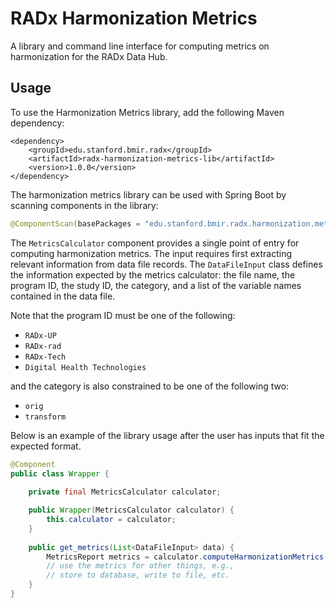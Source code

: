 # RADx Harmonization Metrics

A library and command line interface for computing metrics on harmonization for the RADx Data Hub.

## Usage

To use the Harmonization Metrics library, add the following Maven dependency:

```
<dependency>
    <groupId>edu.stanford.bmir.radx</groupId>
    <artifactId>radx-harmonization-metrics-lib</artifactId>
    <version>1.0.0</version>
</dependency>
```

The harmonization metrics library can be used with Spring Boot by scanning components
in the library:
```java
@ComponentScan(basePackages = "edu.stanford.bmir.radx.harmonization.metrics")
```

The `MetricsCalculator` component provides a single point of entry for computing
harmonization metrics.
The input requires first extracting relevant information from data file records.
The `DataFileInput` class defines the information expected by the metrics
calculator: the file name, the program ID, the study ID, the category, and a
list of the variable names contained in the data file.

Note that the program ID must be one of the following:
- `RADx-UP`
- `RADx-rad`
- `RADx-Tech`
- `Digital Health Technologies`

and the category is also constrained to be one of the following two:
- `orig`
- `transform`

Below is an example of the library usage after the user has inputs that fit
the expected format.
```java
@Component
public class Wrapper {
    
    private final MetricsCalculator calculator;

    public Wrapper(MetricsCalculator calculator) {
        this.calculator = calculator;
    }
    
    public get_metrics(List<DataFileInput> data) {
        MetricsReport metrics = calculator.computeHarmonizationMetrics(data);
        // use the metrics for other things, e.g., 
        // store to database, write to file, etc.
    }
}
```
